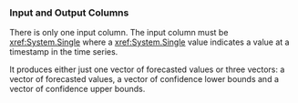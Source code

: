 ### Input and Output Columns
There is only one input column.
The input column must be <xref:System.Single> where a <xref:System.Single> value indicates a value at a timestamp in the time series.

It produces either just one vector of forecasted values or three vectors: a vector of forecasted values, a vector of confidence lower bounds and a vector of confidence upper bounds.
